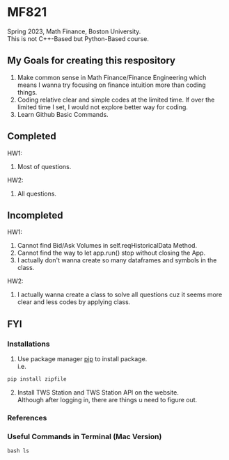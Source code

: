 # MF821
Spring 2023, Math Finance, Boston University.  
This is not C++-Based but Python-Based course.

## My Goals for creating this respository
1. Make common sense in Math Finance/Finance Engineering which means I wanna try focusing on finance intuition more than coding things.  
2. Coding relative clear and simple codes at the limited time. If over the limited time I set, I would not explore better way for coding.  
3. Learn Github Basic Commands.

## Completed
HW1:  
1. Most of questions.  

HW2:  
1. All questions.  

## Incompleted
HW1:  
1. Cannot find Bid/Ask Volumes in self.reqHistoricalData Method.  
2. Cannot find the way to let app.run() stop without closing the App.  
3. I actually don't wanna create so many dataframes and symbols in the class.
  
HW2:  
1. I actually wanna create a class to solve all questions cuz it seems more clear and less codes by applying class.

## FYI
### Installations
1. Use package manager [pip](https://pip.pypa.io/en/stable/) to install package.  
i.e.
```bash
pip install zipfile
```  
2. Install TWS Station and TWS Station API on the website.  
Although after logging in, there are things u need to figure out.

### References

### Useful Commands in Terminal (Mac Version)
```bash ls ``` 



